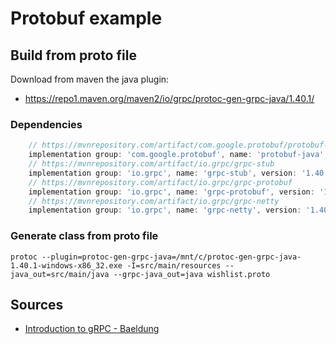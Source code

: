 # Protobuf example

## Build from proto file
Download from maven the java plugin:
* https://repo1.maven.org/maven2/io/grpc/protoc-gen-grpc-java/1.40.1/

### Dependencies
````groovy
	// https://mvnrepository.com/artifact/com.google.protobuf/protobuf-java
	implementation group: 'com.google.protobuf', name: 'protobuf-java', version: '4.0.0-rc-2'
	// https://mvnrepository.com/artifact/io.grpc/grpc-stub
	implementation group: 'io.grpc', name: 'grpc-stub', version: '1.40.1'
	// https://mvnrepository.com/artifact/io.grpc/grpc-protobuf
	implementation group: 'io.grpc', name: 'grpc-protobuf', version: '1.40.1'
	// https://mvnrepository.com/artifact/io.grpc/grpc-netty
	implementation group: 'io.grpc', name: 'grpc-netty', version: '1.40.1'
````

### Generate class from proto file
````shell
protoc --plugin=protoc-gen-grpc-java=/mnt/c/protoc-gen-grpc-java-1.40.1-windows-x86_32.exe -I=src/main/resources --java_out=src/main/java --grpc-java_out=java wishlist.proto
````

## Sources
* [Introduction to gRPC - Baeldung](https://www.baeldung.com/grpc-introduction)
